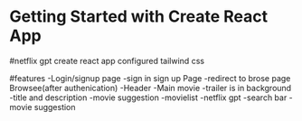 
# Getting Started with Create React App
#netflix gpt 
create react app 
configured tailwind css

#features
-Login/signup page
    -sign in sign up Page
    -redirect to brose page
Browsee(after authenication)
    -Header
    -Main movie
        -trailer is in background
        -title and description 
        -movie suggestion
            -movielist
-netflix gpt 
    -search bar 
    -movie suggestion 
